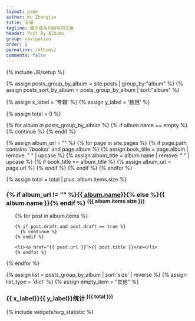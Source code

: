 ```yaml
---
layout: page
author: Wu Zhangjin
title: 专辑
tagline: 展示成系列撰写的文章
header: Post By Albums
group: navigation
order: 2
permalink: /albums/
comments: false
---
```

{% include JB/setup %}

{% assign posts_group_by_album = site.posts | group_by:"album" %}
{% assign posts_sort_by_album = posts_group_by_album | sort:"album" %}

{% assign x_label = '专辑' %}
{% assign y_label = '数目' %}

{% assign total = 0 %}

{% for album in posts_group_by_album %}
  {% if album.name == empty %}
    {% continue %}
  {% endif %}

  {% assign album_url = "" %}
  {% for page in site.pages %}
    {% if page.path contains '/books/' and page.album %}
      {% assign book_title = page.album | remove: " " | upcase %}
      {% assign album_title = album.name | remove: " " | upcase %}
      {% if book_title == album_title %}
        {% assign album_url = page.url %}
      {% endif %}
    {% endif %}
  {% endfor %}

   {% assign total = total | plus: album.items.size %}

  <h3 id="{{ album.name | downcase | replace:' ','-' | replace:'/','-' }}-ref">{% if album_url != "" %}<a href="{{ album_url }}" title="该专辑已发布为GitBook，点击查看！">{{ album.name}}</a>{% else %}{{ album.name }}{% endif %} <sup>({{ album.items.size }})</sup></h3>
  <ul>
    {% for post in album.items %}

    {% if post.draft and post.draft == true %}
      {% continue %}
    {% endif %}

    <li><a href="{{ post.url }}">{{ post.title }}</a></li>
    {% endfor %}
  </ul>
{% endfor %}

{% assign list = posts_group_by_album | sort:'size' | reverse %}
{% assign list_type = 'dict' %}
{% assign empty_item = "其他" %}

<h3>{{ x_label}}{{ y_label}}统计 <sup>({{ total }})</sup></h3>
{% include widgets/svg_statistic %}
